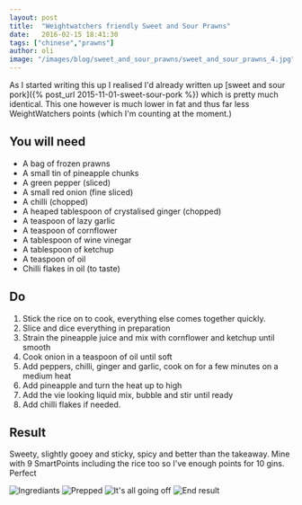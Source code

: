 ```yaml
---
layout: post
title:  "Weightwatchers friendly Sweet and Sour Prawns"
date:   2016-02-15 18:41:30
tags: ["chinese","prawns"]
author: oli
image: "/images/blog/sweet_and_sour_prawns/sweet_and_sour_prawns_4.jpg"
---
```


As I started writing this up I realised I'd already written up [sweet and sour pork]({% post_url 2015-11-01-sweet-sour-pork %}) which is pretty much identical.  This one however is much lower in fat and thus far less WeightWatchers points (which I'm counting at the moment.)

## You will need


* A bag of frozen prawns
* A small tin of pineapple chunks
* A green pepper (sliced)
* A small red onion (fine sliced)
* A chilli (chopped)
* A heaped tablespoon of crystalised ginger (chopped)
* A teaspoon of lazy garlic
* A teaspoon of cornflower
* A tablespoon of wine vinegar
* A tablespoon of ketchup
* A teaspoon of oil
* Chilli flakes in oil (to taste)



## Do

1. Stick the rice on to cook, everything else comes together quickly.
2. Slice and dice everything in preparation
3. Strain the pineapple juice and mix with cornflower and ketchup until smooth
4. Cook onion in a teaspoon of oil until soft
5. Add peppers, chilli, ginger and garlic, cook on for a few minutes on a medium heat
6. Add pineapple and turn the heat up to high
7. Add the vie looking liquid mix, bubble and stir until ready
8. Add chilli flakes if needed.

## Result

Sweety, slightly gooey and sticky, spicy and better than the takeaway.  Mine with 9 SmartPoints including the rice too so I've enough points for 10 gins.  Perfect

![Ingrediants](/images/blog/sweet_and_sour_prawns/sweet_and_sour_prawns_1.jpg)
![Prepped](/images/blog/sweet_and_sour_prawns/sweet_and_sour_prawns_2.jpg)
![It's all going off](/images/blog/sweet_and_sour_prawns/sweet_and_sour_prawns_3.jpg)
![End result](/images/blog/sweet_and_sour_prawns/sweet_and_sour_prawns_4.jpg)


